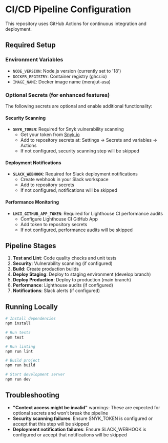 # CI/CD Pipeline Configuration

This repository uses GitHub Actions for continuous integration and deployment.

## Required Setup

### Environment Variables
- `NODE_VERSION`: Node.js version (currently set to '18')
- `DOCKER_REGISTRY`: Container registry (ghcr.io)
- `IMAGE_NAME`: Docker image name (merajut-asa)

### Optional Secrets (for enhanced features)

The following secrets are optional and enable additional functionality:

#### Security Scanning
- **`SNYK_TOKEN`**: Required for Snyk vulnerability scanning
  - Get your token from [Snyk.io](https://snyk.io)
  - Add to repository secrets at: Settings → Secrets and variables → Actions
  - If not configured, security scanning step will be skipped

#### Deployment Notifications
- **`SLACK_WEBHOOK`**: Required for Slack deployment notifications
  - Create webhook in your Slack workspace
  - Add to repository secrets
  - If not configured, notifications will be skipped

#### Performance Monitoring
- **`LHCI_GITHUB_APP_TOKEN`**: Required for Lighthouse CI performance audits
  - Configure Lighthouse CI GitHub App
  - Add token to repository secrets
  - If not configured, performance audits will be skipped

## Pipeline Stages

1. **Test and Lint**: Code quality checks and unit tests
2. **Security**: Vulnerability scanning (if configured)
3. **Build**: Create production builds
4. **Deploy Staging**: Deploy to staging environment (develop branch)
5. **Deploy Production**: Deploy to production (main branch)
6. **Performance**: Lighthouse audits (if configured)
7. **Notifications**: Slack alerts (if configured)

## Running Locally

```bash
# Install dependencies
npm install

# Run tests
npm test

# Run linting
npm run lint

# Build project
npm run build

# Start development server
npm run dev
```

## Troubleshooting

- **"Context access might be invalid"** warnings: These are expected for optional secrets and won't break the pipeline
- **Security scanning failures**: Ensure SNYK_TOKEN is configured or accept that this step will be skipped
- **Deployment notification failures**: Ensure SLACK_WEBHOOK is configured or accept that notifications will be skipped
